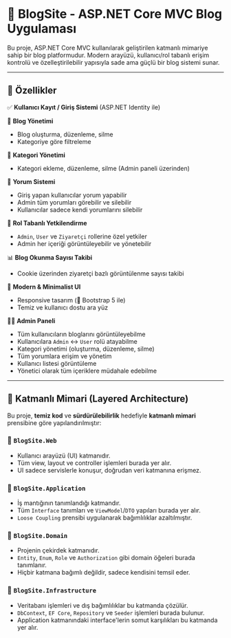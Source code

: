 
# 📝 BlogSite - ASP.NET Core MVC Blog Uygulaması

Bu proje, ASP.NET Core MVC kullanılarak geliştirilen katmanlı mimariye sahip bir blog platformudur. Modern arayüzü, kullanıcı/rol tabanlı erişim kontrolü ve özelleştirilebilir yapısıyla sade ama güçlü bir blog sistemi sunar.

---

## 🚀 Özellikler

✅ **Kullanıcı Kayıt / Giriş Sistemi** (ASP.NET Identity ile)

📝 **Blog Yönetimi**
- Blog oluşturma, düzenleme, silme
- Kategoriye göre filtreleme

📂 **Kategori Yönetimi**
- Kategori ekleme, düzenleme, silme (Admin paneli üzerinden)

💬 **Yorum Sistemi**
- Giriş yapan kullanıcılar yorum yapabilir
- Admin tüm yorumları görebilir ve silebilir
- Kullanıcılar sadece kendi yorumlarını silebilir

🔐 **Rol Tabanlı Yetkilendirme**
- `Admin`, `User` ve `Ziyaretçi` rollerine özel yetkiler
- Admin her içeriği görüntüleyebilir ve yönetebilir

📊 **Blog Okunma Sayısı Takibi**
- Cookie üzerinden ziyaretçi bazlı görüntülenme sayısı takibi

🌙 **Modern & Minimalist UI**
- Responsive tasarım (🎨 Bootstrap 5 ile)
- Temiz ve kullanıcı dostu ara yüz

🧑‍💻 **Admin Paneli**
- Tüm kullanıcıların bloglarını görüntüleyebilme
- Kullanıcılara `Admin` ↔ `User` rolü atayabilme
- Kategori yönetimi (oluşturma, düzenleme, silme)
- Tüm yorumlara erişim ve yönetim
- Kullanıcı listesi görüntüleme
- Yönetici olarak tüm içeriklere müdahale edebilme

---

## 🧱 Katmanlı Mimari (Layered Architecture)

Bu proje, **temiz kod** ve **sürdürülebilirlik** hedefiyle **katmanlı mimari** prensibine göre yapılandırılmıştır:

### 📁 `BlogSite.Web`
- Kullanıcı arayüzü (UI) katmanıdır.
- Tüm view, layout ve controller işlemleri burada yer alır.
- UI sadece servislerle konuşur, doğrudan veri katmanına erişmez.

### 📁 `BlogSite.Application`
- İş mantığının tanımlandığı katmandır.
- Tüm `Interface` tanımları ve `ViewModel`/`DTO` yapıları burada yer alır.
- `Loose Coupling` prensibi uygulanarak bağımlılıklar azaltılmıştır.

### 📁 `BlogSite.Domain`
- Projenin çekirdek katmanıdır.
- `Entity`, `Enum`, `Role` ve `Authorization` gibi domain öğeleri burada tanımlanır.
- Hiçbir katmana bağımlı değildir, sadece kendisini temsil eder.

### 📁 `BlogSite.Infrastructure`
- Veritabanı işlemleri ve dış bağımlılıklar bu katmanda çözülür.
- `DbContext`, `EF Core`, `Repository` ve `Seeder` işlemleri burada bulunur.
- Application katmanındaki interface'lerin somut karşılıkları bu katmanda yer alır.
